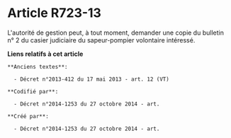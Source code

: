 # Article R723-13

L'autorité de gestion peut, à tout moment, demander une copie du bulletin n° 2 du casier judiciaire du sapeur-pompier
volontaire intéressé.

**Liens relatifs à cet article**

	**Anciens textes**:

	  - Décret n°2013-412 du 17 mai 2013 - art. 12 (VT)

	**Codifié par**:

	  - Décret n°2014-1253 du 27 octobre 2014 - art.

	**Créé par**:

	  - Décret n°2014-1253 du 27 octobre 2014 - art.
